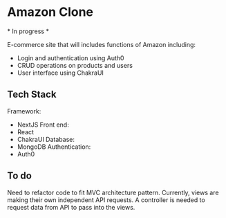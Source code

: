 # Amazon Clone
\* In progress \*

E-commerce site that will includes functions of Amazon including:
- Login and authentication using Auth0
- CRUD operations on products and users
- User interface using ChakraUI

## Tech Stack
Framework:
- NextJS
Front end:
- React
- ChakraUI
Database:
- MongoDB
Authentication:
- Auth0

## To do
Need to refactor code to fit MVC architecture pattern. Currently, views are making their own independent API requests. A controller is needed to request data from API to pass into the views.  
